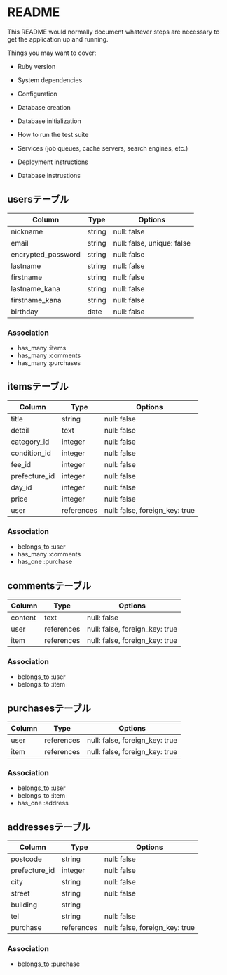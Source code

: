 # README

This README would normally document whatever steps are necessary to get the
application up and running.

Things you may want to cover:

* Ruby version

* System dependencies

* Configuration

* Database creation

* Database initialization

* How to run the test suite

* Services (job queues, cache servers, search engines, etc.)

* Deployment instructions

* Database instrustions
 ## usersテーブル
|Column            |Type    |Options                       |
|------------------|--------|------------------------------|
|nickname          |string  |null: false                   |
|email             |string  |null: false, unique: false    |
|encrypted_password|string  |null: false                   |
|lastname          |string  |null: false                   |
|firstname         |string  |null: false                   |
|lastname_kana     |string  |null: false                   |
|firstname_kana    |string  |null: false                   |
|birthday          |date    |null: false                   |

### Association
- has_many :items
- has_many :comments
- has_many :purchases


 ## itemsテーブル
|Column        |Type       |Options                        |
|--------------|-----------|-------------------------------|
|title         |string     |null: false                    |
|detail        |text       |null: false                    |
|category_id   |integer    |null: false                    |
|condition_id  |integer    |null: false                    |
|fee_id        |integer    |null: false                    |
|prefecture_id |integer    |null: false                    |
|day_id        |integer    |null: false                    |
|price         |integer    |null: false                    |
|user          |references |null: false, foreign_key: true |

### Association
- belongs_to :user
- has_many :comments
- has_one :purchase


 ## commentsテーブル
|Column    |Type       |Options                        |
|----------|-----------|-------------------------------|
|content   |text       |null: false                    |
|user      |references |null: false, foreign_key: true |
|item      |references |null: false, foreign_key: true |


### Association
- belongs_to :user
- belongs_to :item


 ## purchasesテーブル
|Column    |Type       |Options                        |
|----------|-----------|-------------------------------|
|user      |references |null: false, foreign_key: true |
|item      |references |null: false, foreign_key: true |

### Association
- belongs_to :user
- belongs_to :item
- has_one :address 


 ## addressesテーブル
|Column        |Type       |Options                        |
|--------------|-----------|-------------------------------|
|postcode      |string     |null: false                    |
|prefecture_id |integer    |null: false                    |
|city          |string     |null: false                    |
|street        |string     |null: false                    |
|building      |string     |                               |
|tel           |string     |null: false                    |
|purchase      |references |null: false, foreign_key: true |

### Association
- belongs_to :purchase